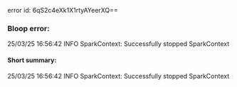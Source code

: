 error id: 6qS2c4eXk1X1rtyAYeerXQ==
### Bloop error:

25/03/25 16:56:42 INFO SparkContext: Successfully stopped SparkContext
#### Short summary: 

25/03/25 16:56:42 INFO SparkContext: Successfully stopped SparkContext
